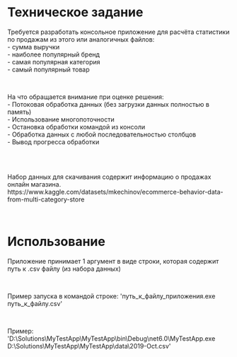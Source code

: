 <h1>Техническое задание</h1>
<p>Требуется разработать консольное приложение для расчёта статистики по продажам из этого или аналогичных файлов:<br>
 - сумма выручки<br>
 - наиболее популярный бренд<br>
 - самая популярная категория<br>
 - самый популярный товар<br></p>
<br>
<p>На что обращается внимание при оценке решения:<br>
- Потоковая обработка данных (без загрузки данных полностью в память)<br>
- Использование многопоточности<br>
- Остановка обработки командой из консоли<br>
- Обработка данных с любой последовательностью столбцов<br>
- Вывод прогресса обработки</p><br>
<br>
 <p>Набор данных для скачивания содержит информацию о продажах онлайн магазина.<br>
https://www.kaggle.com/datasets/mkechinov/ecommerce-behavior-data-from-multi-category-store</p><br>
<h1>Использование</h1>
<p>Приложение принимает 1 аргумент в виде строки, которая содержит путь к .csv файлу (из набора данных)</p><br>
<p>Пример запуска в командой строке: 'путь_к_файлу_приложения.exe путь_к_файлу.csv'</p><br>
<p>Пример: 'D:\Solutions\MyTestApp\MyTestApp\bin\Debug\net6.0\MyTestApp.exe D:\Solutions\MyTestApp\MyTestApp\data\2019-Oct.csv'</p>
